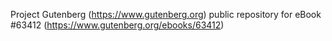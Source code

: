 Project Gutenberg (https://www.gutenberg.org) public repository for
eBook #63412 (https://www.gutenberg.org/ebooks/63412)
